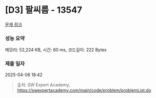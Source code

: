 # [D3] 팔씨름 - 13547 

[문제 링크](https://swexpertacademy.com/main/code/problem/problemDetail.do?contestProbId=AX6PP9G6p1sDFAS9) 

### 성능 요약

메모리: 52,224 KB, 시간: 60 ms, 코드길이: 222 Bytes

### 제출 일자

2025-04-06 18:42



> 출처: SW Expert Academy, https://swexpertacademy.com/main/code/problem/problemList.do